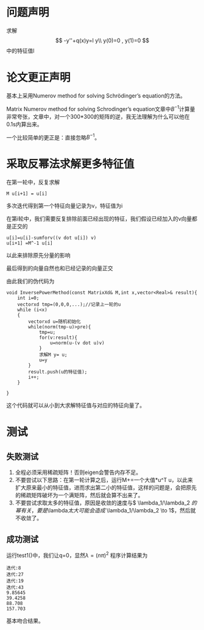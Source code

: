 # 问题声明

求解
$$
-y''+q(x)y=l y\\ y(0)=0 , y(1)=0
$$
中的特征值l

# 论文更正声明

基本上采用Numerov method for solving Schrödinger’s equation的方法。

Matrix Numerov method for solving Schrodinger’s equation文章中$B^{-1}$计算量非常夸张，文章中，对一个300*300的矩阵的逆，我无法理解为什么可以他在0.1s内算出来。

一个比较简单的更正是：直接忽略$B^{-1}$。

# 采取反幂法求解更多特征值

在第一轮中，反复求解

```
M u[i+1] = u[i]
```

多次迭代得到第一个特征向量记录为v，特征值为i

在第i轮中，我们需要反复排除前面已经出现的特征，我们假设已经加入的v向量都是正交的

```
u[i]=u[i]-sumforv((v dot u[i]) v)
u[i+1] =M^-1 u[i]
```

以此来排除原先分量的影响

最后得到的向量自然也和已经记录的向量正交

由此我们的伪代码为

```
void InversePowerMethod(const MatrixXd& M,int x,vector<Real>& result){
    int i=0;
    vectorxd tmp=(0,0,0,...);//记录上一轮的u
    while (i<x)
    {
        vectorxd u=随机初始化
        while(norm(tmp-u)>pre){
        	tmp=u;
        	for(v:result){
        		u=norm(u-(v dot u)v)
        	}
        	求解M y= u;
            u=y
        }
        result.push(u的特征值);
        i++;
    }
    
}
```

这个代码就可以从小到大求解特征值与对应的特征向量了。

# 测试

## 失败测试

1. 全程必须采用稀疏矩阵！否则eigen会警告内存不足。
2. 不要尝试以下思路：在第一轮计算之后，运行M+=一个大值*u^T u，以此来扩大原来最小的特征值，进而求出第二小的特征值，这样的问题是，会把原先的稀疏矩阵破坏为一个满矩阵，然后就会算不出来了。
3. 不要尝试求取太多的特征值，原因是收敛的速度与$ \lambda_1/\lambda_2 $的幂有关，要是$\lambda$太大可能会造成$ \lambda_1/\lambda_2 \to 1$，然后就不收敛了。

## 成功测试

运行test1()中，我们让q=0，显然$\lambda=(n\pi)^2$
程序计算结果为
```
迭代:8
迭代:27
迭代:19
迭代:43
9.85645
39.4258 
88.708
157.703
```

基本吻合结果。
